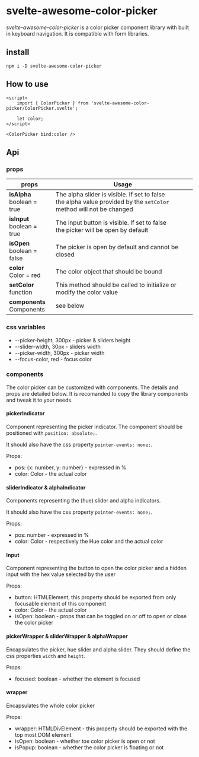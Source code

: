 # svelte-awesome-color-picker

_svelte-awesome-color-picker_ is a color picker component library with built in keyboard navigation. It is compatible with form libraries.

## install

```shell
npm i -D svelte-awesome-color-picker
```

## How to use

```svelte
<script>
	import { ColorPicker } from 'svelte-awesome-color-picker/ColorPicker.svelte';

	let color;
</script>

<ColorPicker bind:color />
```

## Api

### props

| props                             | Usage                                                                                                                     |
| --------------------------------- | ------------------------------------------------------------------------------------------------------------------------- |
| **isAlpha** <br /> boolean = true | The alpha slider is visible. If set to false <br /> the alpha value provided by the `setColor` method will not be changed |
| **isInput** <br /> boolean = true | The input button is visible. If set to false <br /> the picker will be open by default                                    |
| **isOpen** <br /> boolean = false | The picker is open by default and cannot be closed                                                                        |
| **color** <br /> Color = red      | The color object that should be bound                                                                                     |
| **setColor** <br /> function      | This method should be called to initialize or modify the color value                                                      |
| **components** <br /> Components  | see below                                                                                                                 |

### css variables

- --picker-height, 300px - picker & sliders height
- --slider-width, 30px - sliders width
- --picker-width, 300px - picker width
- --focus-color, red - focus color

### components

The color picker can be customized with components. The details and props are detailed below. It is recomanded to copy the library components and tweak it to your needs.

#### pickerIndicator

Component representing the picker indicator. The component should be positioned with `position: absolute;`.

It should also have the css property `pointer-events: none;`.

Props:

- pos: {x: number, y: number} - expressed in %
- color: Color - the actual color

#### sliderIndicator & alphaIndicator

Components representing the (hue) slider and alpha indicators.

It should also have the css property `pointer-events: none;`.

Props:

- pos: number - expressed in %
- color: Color - respectively the Hue color and the actual color

#### Input

Component representing the button to open the color picker and a hidden input with the hex value selected by the user

Props:

- button: HTMLElement, this property should be exported from only focusable element of this component
- color: Color - the actual color
- isOpen: boolean - props that can be toggled on or off to open or close the color picker

#### pickerWrapper & sliderWrapper & alphaWrapper

Encapsulates the picker, hue slider and alpha slider. They should define the css properties `width` and `height`.

Props:

- focused: boolean - whether the element is focused

#### wrapper

Encapsulates the whole color picker

Props:

- wrapper: HTMLDivElement - this property should be exported with the top most DOM element
- isOpen: boolean - whether toe color picker is open or not
- isPopup: boolean - whether the color picker is floating or not
